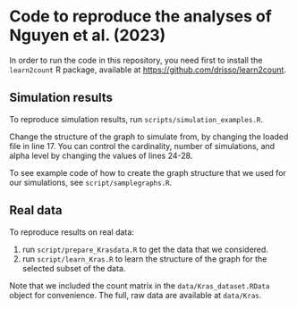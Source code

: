 # Code to reproduce the analyses of Nguyen et al. (2023)

In order to run the code in this repository, you need first to install the `learn2count` R package, available at https://github.com/drisso/learn2count.

## Simulation results

To reproduce simulation results, run `scripts/simulation_examples.R`.

Change the structure of the graph to simulate from, by changing the loaded file in line 17. You can control the cardinality, number of simulations, and alpha level by changing the values of lines 24-28.

To see example code of how to create the graph structure that we used for our simulations, see `script/samplegraphs.R`.

## Real data

To reproduce results on real data:

1. run `script/prepare_Krasdata.R` to get the data that we considered.
2. run `script/learn_Kras.R` to learn the structure of the graph for the selected subset of the data.

Note that we included the count matrix in the `data/Kras_dataset.RData` object for convenience.
The full, raw data are available at `data/Kras`.

